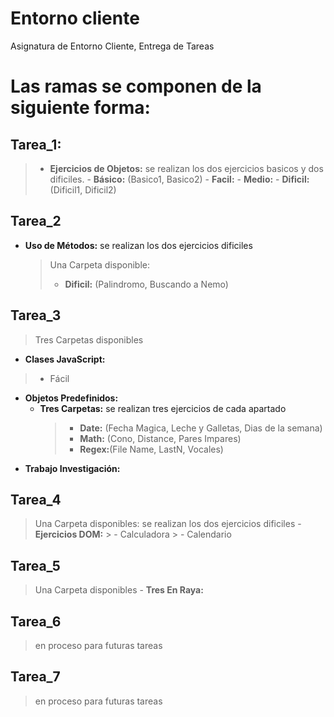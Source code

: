 # Entorno cliente
Asignatura de Entorno Cliente, Entrega de Tareas

# Las ramas se componen de la siguiente forma:


## Tarea_1:
>- **Ejercicios de Objetos:** se realizan los dos ejercicios basicos y dos dificiles.
	 - **Básico:** (Basico1, Basico2)
	 - **Facil:**
	 -  **Medio:**
	 -  **Dificil:** (Dificil1, Dificil2)

## Tarea_2
 - **Uso de Métodos:** se realizan los dos ejercicios dificiles
	 >Una Carpeta disponible:
	 >- **Dificil:** (Palindromo, Buscando a Nemo)

## Tarea_3
>Tres Carpetas disponibles
- **Clases JavaScript:**
>- Fácil
- **Objetos Predefinidos:** 
	- **Tres Carpetas:** se realizan tres ejercicios de cada apartado
		 >- **Date:** (Fecha Magica, Leche y Galletas, Dias de la semana)
		 >- **Math:** (Cono, Distance, Pares Impares)
		 >- **Regex:**(File Name, LastN,  Vocales)
 - **Trabajo Investigación:**


## Tarea_4
> Una Carpeta disponibles: se realizan los dos ejercicios dificiles
	 - **Ejercicios DOM:** 
	 > - Calculadora
	 > - Calendario

## Tarea_5
> Una Carpeta disponibles
	 - **Tres En Raya:** 

## Tarea_6
>en proceso para futuras tareas
## Tarea_7
>en proceso para futuras tareas
